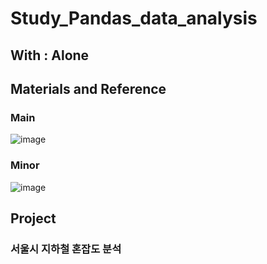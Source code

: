 # Study_Pandas_data_analysis

## With : Alone

## Materials and Reference

### Main
![image](https://user-images.githubusercontent.com/87477828/204117439-8c26ef78-a570-44a9-a3ef-0b0c3ba8f26c.png)  
### Minor
![image](https://user-images.githubusercontent.com/87477828/204117602-5705707a-0a3c-4a86-bf25-9963255962b0.png)


## Project
### 서울시 지하철 혼잡도 분석

